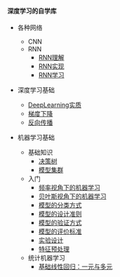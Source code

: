 #### 深度学习的自学库

* 各种网络
  * CNN
  * RNN
    * [RNN理解](./note/深度学习基础/各种网络/RNN/RNN理解.md)
    * [RNN实现](./note/深度学习基础/各种网络/RNN/RNN实现.md)
    * [RNN学习](./note/深度学习基础/各种网络/RNN/RNN学习.md)
  
* 深度学习基础
  * [DeepLearning实质](./note/深度学习基础/1_深入学习.md)
  * [梯度下降](./note/深度学习基础/2_梯度下降_神经网络学习.md)
  * [反向传播](./note/深度学习基础/3_BP.md)
* 机器学习基础
  * 基础知识
    * [决策树](./note/机器学习基础/基础/决策树.md)
    * [模型集群](./note/机器学习基础/基础/模型集群.md)
  * 入门
    * [频率视角下的机器学习](./note/机器学习基础/频率视角下的机器学习.md)
    * [贝叶斯视角下的机器学习](./note/机器学习基础/贝叶斯视角下的机器学习.md)
    * [模型的分类方式](./note/机器学习基础/模型的分类方式.md)
    * [模型的设计准则](./note/机器学习基础/模型的设计准则.md)
    * [模型的验证方式](./note/机器学习基础/模型的验证方式.md)
    * [模型的评价标准](./note/机器学习基础/模型的评价标准.md)
    * [实验设计](./note/机器学习基础/实验设计.md)
    * [特征预处理](./note/机器学习基础/特征预处理.md)
  * 统计机器学习
    * [基础线性回归：一元与多元](./note/机器学习基础/基础线性回归:一元与多元.md)
  
  
